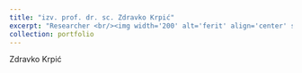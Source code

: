 ```yaml
---
title: "izv. prof. dr. sc. Zdravko Krpić"
excerpt: "Researcher <br/><img width='200' alt='ferit' align='center' src='/images/cv_krpic_zdravko.jpg'>"
collection: portfolio
---
```


Zdravko Krpić 
